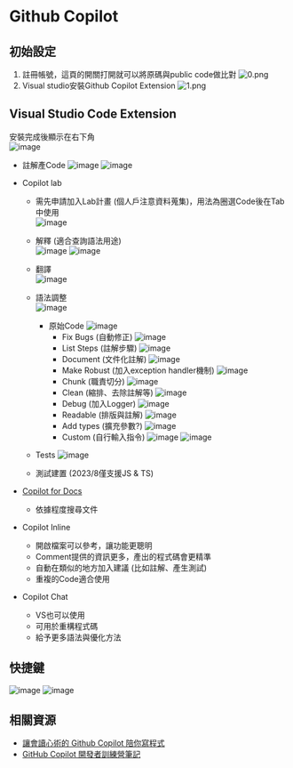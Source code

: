 # Github Copilot

## 初始設定

1. 註冊帳號，這頁的開關打開就可以將原碼與public code做比對
  ![0.png](images/github%20copilot/16.png)
2. Visual studio安裝Github Copilot Extension
  ![1.png](images/github%20copilot/17.png)

## Visual Studio Code Extension
  
安裝完成後顯示在右下角</br>
![image](./images/github%20copilot/00.png)

* 註解產Code
  ![image](./images/github%20copilot/0.png)
  ![image](./images/github%20copilot/1.png)
  
* Copilot lab
  * 需先申請加入Lab計畫 (個人戶注意資料蒐集)，用法為圈選Code後在Tab中使用</br>
    ![image](./images/github%20copilot/2.png)
  * 解釋 (適合查詢語法用途)</br>
    ![image](./images/github%20copilot/3.png)
    ![image](./images/github%20copilot/21.png)
  * 翻譯</br>
    ![image](./images/github%20copilot/4.png)
  * 語法調整</br>
    ![image](./images/github%20copilot/5.png)
    * 原始Code
      ![image](./images/github%20copilot/6.png)
      * Fix Bugs (自動修正)
        ![image](./images/github%20copilot/7.png)
      * List Steps (註解步驟)
        ![image](./images/github%20copilot/8.png)
      * Document (文件化註解)
        ![image](./images/github%20copilot/9.png)
      * Make Robust (加入exception handler機制)
        ![image](./images/github%20copilot/10.png)
      * Chunk (職責切分)
        ![image](./images/github%20copilot/11.png)
      * Clean (縮排、去除註解等)
        ![image](./images/github%20copilot/12.png)
      * Debug (加入Logger)
        ![image](./images/github%20copilot/13.png)
      * Readable (排版與註解)
        ![image](./images/github%20copilot/14.png)
      * Add types (擴充參數?)
        ![image](./images/github%20copilot/15.png)
      * Custom (自行輸入指令)
        ![image](./images/github%20copilot/18.png)
        ![image](./images/github%20copilot/19.png)
  * Tests
    ![image](./images/github%20copilot/20.png)
  

  * 測試建置 (2023/8僅支援JS & TS)
* [Copilot for Docs](https://githubnext.com/projects/copilot-for-docs/)
  * 依據程度搜尋文件

* Copilot Inline
  * 開啟檔案可以參考，讓功能更聰明
  * Comment提供的資訊更多，產出的程式碼會更精準
  * 自動在類似的地方加入建議 (比如註解、產生測試)
  * 重複的Code適合使用

* Copilot Chat
  * VS也可以使用
  * 可用於重構程式碼
  * 給予更多語法與優化方法

## 快捷鍵
![image](./images/github%20copilot/22.png)
![image](./images/github%20copilot/23.png)



## 相關資源

* [讓會讀心術的 Github Copilot 陪你寫程式](https://blog.darkthread.net/blog/github-copilot-demo/)
* [GitHub Copilot 開發者訓練營筆記]([https://blog.darkthread.net/blog/github-next/)